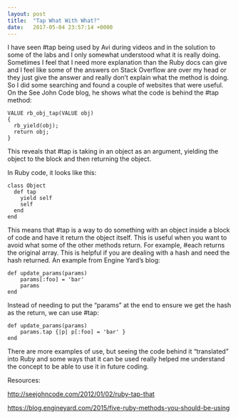 ```yaml
---
layout: post
title:  "Tap What With What?"
date:   2017-05-04 23:57:14 +0000
---
```



I have seen #tap being used by Avi during videos and in the solution to some of the labs and I only somewhat understood what it is really doing. Sometimes I feel that I need more explanation than the Ruby docs can give and I feel like some of the answers on Stack Overflow are over my head or they just give the answer and really don’t explain what the method is doing. So I did some searching and found a couple of websites that were useful. On the See John Code blog, he shows what the code is behind the #tap method:

```
VALUE rb_obj_tap(VALUE obj)
{
  rb_yield(obj);
  return obj;
}
```

This reveals that #tap is taking in an object as an argument, yielding the object to the block and then returning the object.

In Ruby code, it looks like this:

```
class Object
  def tap
    yield self
    self
  end
end
```

This means that #tap is a way to do something with an object inside a block of code and have it return the object itself. This is useful when you want to avoid what some of the other methods return. For example, #each returns the original array. This is helpful if you are dealing with a hash and need the hash returned. An example from Engine Yard’s blog:

```
def update_params(params) 
	params[:foo] = 'bar' 
	params 
end
```

Instead of needing to put the “params” at the end to ensure we get the hash as the return, we can use #tap:

```
def update_params(params) 
	params.tap {|p| p[:foo] = 'bar' } 
end
```

There are more examples of use, but seeing the code behind it “translated” into Ruby and some ways that it can be used really helped me understand the concept to be able to use it in future coding.


Resources:

http://seejohncode.com/2012/01/02/ruby-tap-that

https://blog.engineyard.com/2015/five-ruby-methods-you-should-be-using

